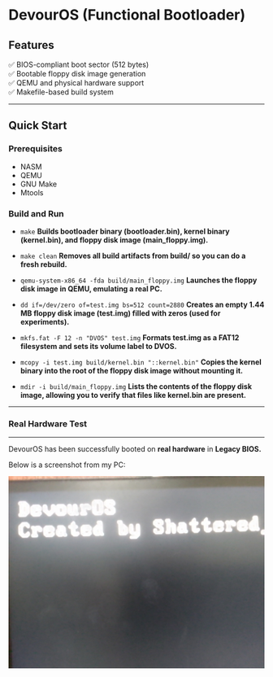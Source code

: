# DevourOS (Functional Bootloader)

## Features

✅ BIOS-compliant boot sector (512 bytes)  
✅ Bootable floppy disk image generation  
✅ QEMU and physical hardware support  
✅ Makefile-based build system

---

## Quick Start

### Prerequisites

- NASM
- QEMU
- GNU Make
- Mtools

### Build and Run

- `make`
  **Builds bootloader binary (bootloader.bin), kernel binary (kernel.bin), and floppy disk image (main_floppy.img).**

- `make clean`
  **Removes all build artifacts from build/ so you can do a fresh rebuild.**

- `qemu-system-x86_64 -fda build/main_floppy.img`
  **Launches the floppy disk image in QEMU, emulating a real PC.**

- `dd if=/dev/zero of=test.img bs=512 count=2880`
  **Creates an empty 1.44 MB floppy disk image (test.img) filled with zeros (used for experiments).**

- `mkfs.fat -F 12 -n "DVOS" test.img`
  **Formats test.img as a FAT12 filesystem and sets its volume label to DVOS.**

- `mcopy -i test.img build/kernel.bin "::kernel.bin"`
  **Copies the kernel binary into the root of the floppy disk image without mounting it.**

- `mdir -i build/main_floppy.img`
  **Lists the contents of the floppy disk image, allowing you to verify that files like kernel.bin are present.**

---

### Real Hardware Test

---

DevourOS has been successfully booted on **real hardware** in **Legacy BIOS.**

Below is a screenshot from my PC:

![Real Boot](assets/legacy-bios.jpg)
